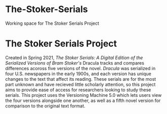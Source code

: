 # The-Stoker-Serials

Working space for The Stoker Serials Project

# The Stoker Serials Project #

Created in Spring 2021, *The Stoker Serials: A Digital Edition of the Serialized Versions of Bram Stoker's* Dracula tracks and compares differences acoross five versions of the novel. *Dracula* was serialized in four U.S. newspapers in the early 1900s, and each version has unique changes to the text that affect its reading. These serials are for the most part unknown and have recieved little scholarly attention, so this project aims to provide ease of access for researchers looking to study these serials. This project uses the Versioning Machine 5.0 which lets users view the four versions alongside one another, as well as a fifth novel version for comparison to the original text format.
